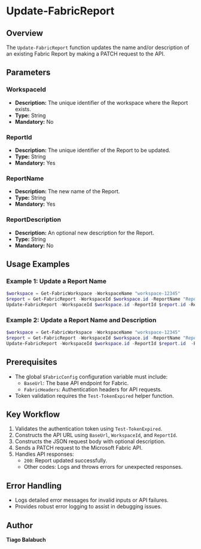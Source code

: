 # Update-FabricReport

## Overview

The `Update-FabricReport` function updates the name and/or description of an existing Fabric Report by making a PATCH request to the API.

## Parameters

### WorkspaceId

- **Description:** The unique identifier of the workspace where the Report exists.
- **Type:** String
- **Mandatory:** No

### ReportId

- **Description:** The unique identifier of the Report to be updated.
- **Type:** String
- **Mandatory:** Yes

### ReportName

- **Description:** The new name of the Report.
- **Type:** String
- **Mandatory:** Yes

### ReportDescription

- **Description:** An optional new description for the Report.
- **Type:** String
- **Mandatory:** No

## Usage Examples

### Example 1: Update a Report Name

```powershell
$workspace = Get-FabricWorkspace -WorkspaceName "workspace-12345"
$report = Get-FabricReport -WorkspaceId $workspace.id -ReportName "Report-12345"
Update-FabricReport -WorkspaceId $workspace.id -ReportId $report.id -ReportName "UpdatedReportName"
```

### Example 2: Update a Report Name and Description

```powershell
$workspace = Get-FabricWorkspace -WorkspaceName "workspace-12345"
$report = Get-FabricReport -WorkspaceId $workspace.id -ReportName "Report-12345"
Update-FabricReport -WorkspaceId $workspace.id -ReportId $report.id  -ReportName "UpdatedName" -ReportDescription "Updated description"
```

## Prerequisites

- The global `$FabricConfig` configuration variable must include:
  - `BaseUrl`: The base API endpoint for Fabric.
  - `FabricHeaders`: Authentication headers for API requests.
- Token validation requires the `Test-TokenExpired` helper function.

## Key Workflow

1. Validates the authentication token using `Test-TokenExpired`.
2. Constructs the API URL using `BaseUrl`, `WorkspaceId`, and `ReportId`.
3. Constructs the JSON request body with optional description.
4. Sends a PATCH request to the Microsoft Fabric API.
5. Handles API responses:
   - `200`: Report updated successfully.
   - Other codes: Logs and throws errors for unexpected responses.

## Error Handling

- Logs detailed error messages for invalid inputs or API failures.
- Provides robust error logging to assist in debugging issues.

## Author

**Tiago Balabuch**